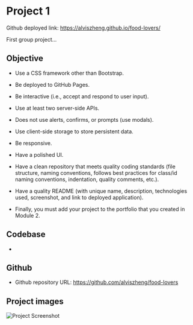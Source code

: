 # Project 1

Github deployed link: https://alviszheng.github.io/food-lovers/

First group project...

## Objective

* Use a CSS framework other than Bootstrap.

* Be deployed to GitHub Pages.

* Be interactive (i.e., accept and respond to user input).

* Use at least two server-side APIs.

* Does not use alerts, confirms, or prompts (use modals).

* Use client-side storage to store persistent data.

* Be responsive.

* Have a polished UI.

* Have a clean repository that meets quality coding standards (file structure, naming conventions, follows best practices for class/id naming conventions, indentation, quality comments, etc.).

* Have a quality README (with unique name, description, technologies used, screenshot, and link to deployed application).

* Finally, you must add your project to the portfolio that you created in Module 2.


## Codebase

* 

## Github

* Github repository URL: https://github.com/alviszheng/food-lovers

## Project images 

![Project Screenshot](#)

